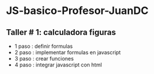 # JS-basico-Profesor-JuanDC

## Taller # 1: calculadora figuras

- 1 paso : definir formulas
- 2 paso : implementar formulas en javascript
- 3 paso : crear funciones
- 4 paso : integrar javascript con html
